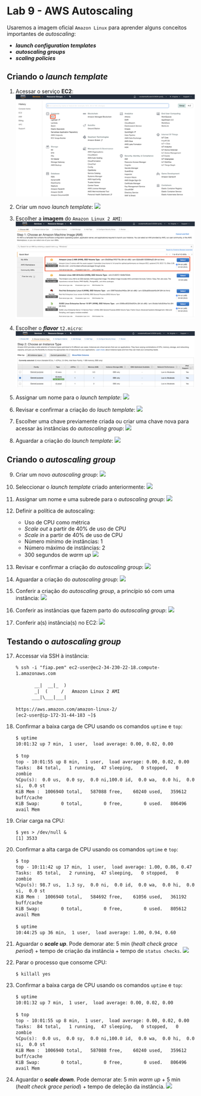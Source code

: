 # Lab 9 - AWS Autoscaling

Usaremos a imagem oficial `Amazon Linux` para aprender alguns conceitos importantes de *autoscaling*:
 - ***launch configuration templates***
 - ***autoscaling groups***
 - ***scaling policies***
 
## Criando o *launch template*

1. Acessar o serviço **EC2**:
   ![](/mob/cloud/img/ec2-0.png)
   
2. Criar um novo *launch template*:
   ![](/mob/cloud/img/auto0.png)

3. Escolher a **imagem** do `Amazon Linux 2 AMI`:
   ![](/mob/cloud/img/ec2-2.png)
   
4. Escolher o ***flavor*** `t2.micro`:
   ![](/mob/cloud/img/ec2-3.png)
   
5. Assignar um nome para o *launch template*:
   ![](/mob/cloud/img/auto1.png)

6. Revisar e confirmar a criação do *lauch template*:
   ![](/mob/cloud/img/auto2.png)

7. Escolher uma chave previamente criada ou criar uma chave nova para acessar às instâncias do *autoscaling group*:
   ![](/mob/cloud/img/auto3.png)

8. Aguardar a criação do *launch template*:
   ![](/mob/cloud/img/auto4.png)

## Criando o *autoscaling group*

9. Criar um novo *autoscaling group*:
   ![](/mob/cloud/img/auto5.png)

10. Seleccionar o *launch template* criado anteriormente:
   ![](/mob/cloud/img/auto6.png)

11. Assignar um nome e uma subrede para o *autoscaling group*:
   ![](/mob/cloud/img/auto7.png)

12. Definir a política de autoscaling:
    - Uso de CPU como métrica
    - *Scale out* a partir de 40% de uso de CPU
    - *Scale in* a partir de 40% de uso de CPU
    - Número mínimo de instâncias: 1
    - Número máximo de instâncias: 2
    - 300 segundos de *warm up*
   ![](/mob/cloud/img/auto8.png)

13. Revisar e confirmar a criação do *autoscaling group*:
   ![](/mob/cloud/img/auto9.png)
   
14. Aguardar a criação do *autoscaling group*:
   ![](/mob/cloud/img/auto10.png)
   
15. Conferir a criação do *autoscaling group*, a princípio só com uma instância:
   ![](/mob/cloud/img/auto11.png)

16. Conferir as instâncias que fazem parto do *autoscaling group*:
   ![](/mob/cloud/img/auto12.png)

16. Conferir a(s) instância(s) no EC2:
   ![](/mob/cloud/img/auto13.png)

## Testando o *autoscaling group*

17. Accessar via SSH à instância:
    ```
    % ssh -i "fiap.pem" ec2-user@ec2-34-230-22-18.compute-1.amazonaws.com

           __|  __|_  )
           _|  (     /   Amazon Linux 2 AMI
          ___|\___|___|

    https://aws.amazon.com/amazon-linux-2/
    [ec2-user@ip-172-31-44-183 ~]$
    ```
    
18. Confirmar a baixa carga de CPU usando os comandos `uptime` e `top`:
    ```
    $ uptime
    10:01:32 up 7 min,  1 user,  load average: 0.00, 0.02, 0.00
    
    $ top
    top - 10:01:55 up 8 min,  1 user,  load average: 0.00, 0.02, 0.00
    Tasks:  84 total,   1 running,  47 sleeping,   0 stopped,   0 zombie
    %Cpu(s):  0.0 us,  0.0 sy,  0.0 ni,100.0 id,  0.0 wa,  0.0 hi,  0.0 si,  0.0 st
    KiB Mem :  1006940 total,   587088 free,    60240 used,   359612 buff/cache
    KiB Swap:        0 total,        0 free,        0 used.   806496 avail Mem 
    ```
    
19. Criar carga na CPU:
    ```
    $ yes > /dev/null &
    [1] 3533
    ```
    
20. Confirmar a alta carga de CPU usando os comandos `uptime` e `top`:
    ```
    $ top
    top - 10:11:42 up 17 min,  1 user,  load average: 1.00, 0.86, 0.47
    Tasks:  85 total,   2 running,  47 sleeping,   0 stopped,   0 zombie
    %Cpu(s): 98.7 us,  1.3 sy,  0.0 ni,  0.0 id,  0.0 wa,  0.0 hi,  0.0 si,  0.0 st
    KiB Mem :  1006940 total,   584692 free,    61056 used,   361192 buff/cache
    KiB Swap:        0 total,        0 free,        0 used.   805612 avail Mem
   
    $ uptime
    10:44:25 up 36 min,  1 user,  load average: 1.00, 0.94, 0.60
    ```
   
21. Aguardar o ***scale up***. Pode demorar ate: 5 min (*healt check grace period*) + tempo de criação da instância + tempo de `status checks`.
   ![](/mob/cloud/img/auto14.png)

22. Parar o processo que consome CPU:
    ```
    $ killall yes
    ```
    
23. Confirmar a baixa carga de CPU usando os comandos `uptime` e `top`:
    ```
    $ uptime
    10:01:32 up 7 min,  1 user,  load average: 0.00, 0.02, 0.00
    
    $ top
    top - 10:01:55 up 8 min,  1 user,  load average: 0.00, 0.02, 0.00
    Tasks:  84 total,   1 running,  47 sleeping,   0 stopped,   0 zombie
    %Cpu(s):  0.0 us,  0.0 sy,  0.0 ni,100.0 id,  0.0 wa,  0.0 hi,  0.0 si,  0.0 st
    KiB Mem :  1006940 total,   587088 free,    60240 used,   359612 buff/cache
    KiB Swap:        0 total,        0 free,        0 used.   806496 avail Mem 
    ```
    
24. Aguardar o ***scale down***. Pode demorar ate: 5 min *warm up* + 5 min (*healt check grace period*) + tempo de deleção da instância.
   ![](/mob/cloud/img/auto14.png)
